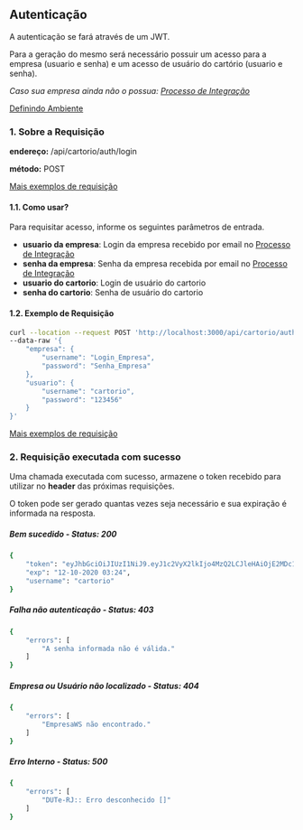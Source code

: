 ## Autenticação

A autenticação se fará através de um JWT.

Para a geração do mesmo será necessário possuir um acesso para a empresa (usuario e senha) e um acesso de usuário do cartório (usuario e senha).

*Caso sua empresa ainda não o possua: [Processo de Integração](../integracao.md)*

[Definindo Ambiente](../ambiente.md)

### 1. Sobre a Requisição

__endereço:__ /api/cartorio/auth/login

__método:__ POST

[Mais exemplos de requisição](https://documenter.getpostman.com/view/5620626/TVmV5DRq)

#### 1.1. Como usar?

Para requisitar acesso, informe os seguintes parâmetros de entrada.

* __usuario da empresa__: Login da empresa recebido por email no [Processo de Integração](../integracao.md)
* __senha da empresa__: Senha da empresa recebida por email no [Processo de Integração](../integracao.md)
* __usuario do cartorio__: Login de usuário do cartorio
* __senha do cartorio__: Senha de usuário do cartorio

#### 1.2. Exemplo de Requisição

```bash
curl --location --request POST 'http://localhost:3000/api/cartorio/auth/login' \
--data-raw '{
    "empresa": { 
        "username": "Login_Empresa",
        "password": "Senha_Empresa"
    }, 
    "usuario": {
        "username": "cartorio",
        "password": "123456"
    }
}'
```

[Mais exemplos de requisição](https://documenter.getpostman.com/view/5620626/TVmV5DRq)

### 2. Requisição executada com sucesso

Uma chamada executada com sucesso, armazene o token recebido para utilizar no __header__ das próximas requisições.

O token pode ser gerado quantas vezes seja necessário e sua expiração é informada na resposta. 

##### Bem sucedido - Status: 200
```bash
{
    "token": "eyJhbGciOiJIUzI1NiJ9.eyJ1c2VyX2lkIjo4MzQ2LCJleHAiOjE2MDc1ODE0NzJ9.TgWzg4iojfomL2tJ9UCqFd2CTMg8A0ucSZAA_9I3V0k",
    "exp": "12-10-2020 03:24",
    "username": "cartorio"
}
```

##### Falha não autenticação - Status: 403

```bash
{
    "errors": [
        "A senha informada não é válida."
    ]
}
```
##### Empresa ou Usuário não localizado - Status: 404

```bash
{
    "errors": [
        "EmpresaWS não encontrado."
    ]
}
```

##### Erro Interno - Status: 500
```bash
{
    "errors": [
        "DUTe-RJ:: Erro desconhecido []"
    ]
}
```
